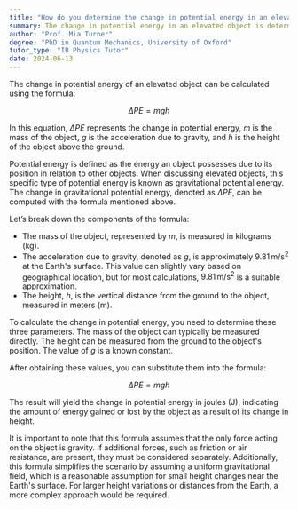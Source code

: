 ```yaml
---
title: "How do you determine the change in potential energy in an elevated object?"
summary: The change in potential energy in an elevated object is determined by the formula $\Delta PE = mgh$.
author: "Prof. Mia Turner"
degree: "PhD in Quantum Mechanics, University of Oxford"
tutor_type: "IB Physics Tutor"
date: 2024-06-13
---
```


The change in potential energy of an elevated object can be calculated using the formula:

$$
\Delta PE = mgh
$$

In this equation, $\Delta PE$ represents the change in potential energy, $m$ is the mass of the object, $g$ is the acceleration due to gravity, and $h$ is the height of the object above the ground.

Potential energy is defined as the energy an object possesses due to its position in relation to other objects. When discussing elevated objects, this specific type of potential energy is known as gravitational potential energy. The change in gravitational potential energy, denoted as $\Delta PE$, can be computed with the formula mentioned above.

Let’s break down the components of the formula:

- The mass of the object, represented by $m$, is measured in kilograms (kg).
- The acceleration due to gravity, denoted as $g$, is approximately $9.81 \, \text{m/s}^2$ at the Earth's surface. This value can slightly vary based on geographical location, but for most calculations, $9.81 \, \text{m/s}^2$ is a suitable approximation.
- The height, $h$, is the vertical distance from the ground to the object, measured in meters (m).

To calculate the change in potential energy, you need to determine these three parameters. The mass of the object can typically be measured directly. The height can be measured from the ground to the object's position. The value of $g$ is a known constant.

After obtaining these values, you can substitute them into the formula:

$$
\Delta PE = mgh
$$

The result will yield the change in potential energy in joules (J), indicating the amount of energy gained or lost by the object as a result of its change in height.

It is important to note that this formula assumes that the only force acting on the object is gravity. If additional forces, such as friction or air resistance, are present, they must be considered separately. Additionally, this formula simplifies the scenario by assuming a uniform gravitational field, which is a reasonable assumption for small height changes near the Earth's surface. For larger height variations or distances from the Earth, a more complex approach would be required.
    